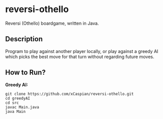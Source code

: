 # reversi-othello

Reversi (Othello) boardgame, written in Java.

## Description

Program to play against another player locally, or play against a greedy AI which picks the best move for that turn without regarding future moves.

## How to Run?

**Greedy AI:**
```
git clone https://github.com/xCaspian/reversi-othello.git
cd greedyAI
cd src
javac Main.java
java Main
```
